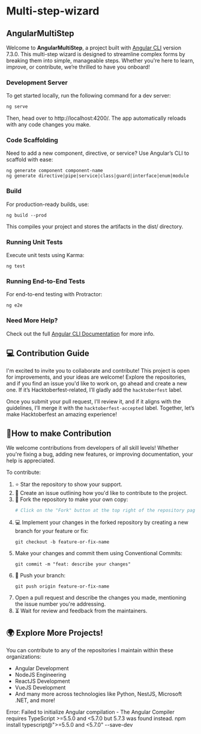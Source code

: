 # Multi-step-wizard

## AngularMultiStep

Welcome to **AngularMultiStep**, a project built with [Angular CLI](https://github.com/angular/angular-cli) version 7.3.0. This multi-step wizard is designed to streamline complex forms by breaking them into simple, manageable steps. Whether you're here to learn, improve, or contribute, we’re thrilled to have you onboard!

### Development Server

To get started locally, run the following command for a dev server:
```bash
ng serve
```
Then, head over to http://localhost:4200/. The app automatically reloads with any code changes you make.


### Code Scaffolding
Need to add a new component, directive, or service? Use Angular’s CLI to scaffold with ease:
```
ng generate component component-name
ng generate directive|pipe|service|class|guard|interface|enum|module
```
### Build
For production-ready builds, use:
```
ng build --prod
```
This compiles your project and stores the artifacts in the dist/ directory.
### Running Unit Tests
Execute unit tests using Karma:

```
ng test
```
### Running End-to-End Tests
For end-to-end testing with Protractor:
```
ng e2e
```
### Need More Help?

Check out the full [Angular CLI Documentation](https://github.com/angular/angular-cli) for more info.


## 💻 Contribution Guide

I'm excited to invite you to collaborate and contribute! This project is open for improvements, and your ideas are welcome! Explore the repositories, and if you find an issue you'd like to work on, go ahead and create a new one. If it’s Hacktoberfest-related, I’ll gladly add the `hacktoberfest` label.

Once you submit your pull request, I'll review it, and if it aligns with the guidelines, I’ll merge it with the `hacktoberfest-accepted` label. Together, let’s make Hacktoberfest an amazing experience!

## 🤝How to make Contribution

We welcome contributions from developers of all skill levels! Whether you're fixing a bug, adding new features, or improving documentation, your help is appreciated. 

To contribute:

1. ⭐ Star the repository to show your support.
2. 📝 Create an issue outlining how you'd like to contribute to the project.
3. 🍴 Fork the repository to make your own copy:
   ```sh
   # Click on the "Fork" button at the top right of the repository page
4. 💻 Implement your changes in the forked repository by creating a new branch for your feature or fix:
   ```
   git checkout -b feature-or-fix-name
   ```
5. Make your changes and commit them using Conventional Commits:
   ```
   git commit -m "feat: describe your changes"
   ```
6. 🔄 Push your branch:
   ```
   git push origin feature-or-fix-name
   ```
7. Open a pull request and describe the changes you made, mentioning the issue number you're addressing.
8. ⏳ Wait for review and feedback from the maintainers.
   


## 🌍 Explore More Projects!

You can contribute to any of the repositories I maintain within these organizations:

- Angular Development
- NodeJS Engineering
- ReactJS Development
- VueJS Development
- And many more across technologies like Python, NestJS, Microsoft .NET, and more!

Error: Failed to initialize Angular compilation - The Angular Compiler requires TypeScript >=5.5.0 and <5.7.0 but 5.7.3 was found instead.
npm install typescript@">=5.5.0 and <5.7.0" --save-dev
